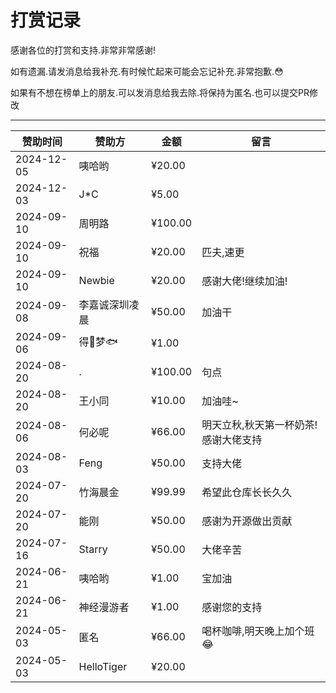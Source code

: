 # 打赏记录

感谢各位的打赏和支持.非常非常感谢!

如有遗漏.请发消息给我补充.有时候忙起来可能会忘记补充.非常抱歉.😳

如果有不想在榜单上的朋友.可以发消息给我去除.将保持为匿名.也可以提交PR修改

---

| 赞助时间       | 赞助方        | 金额      | 留言                  |
|------------|------------|---------|---------------------|
| 2024-12-05 | 咦哈哟        | ¥20.00  |                     |
| 2024-12-03 | J*C        | ¥5.00   |                     |
| 2024-09-10 | 周明路        | ¥100.00 |                     |
| 2024-09-10 | 祝福         | ¥20.00  | 匹夫,速更               |
| 2024-09-10 | Newbie     | ¥20.00  | 感谢大佬!继续加油!          |
| 2024-09-08 | 李嘉诚深圳凌晨    | ¥50.00  | 加油干                 |
| 2024-09-06 | 得🐎梦🐟     | ¥1.00   |                     |
| 2024-08-20 | .          | ¥100.00 | 句点                  |
| 2024-08-20 | 王小同        | ¥10.00  | 加油哇~                |
| 2024-08-06 | 何必呢        | ¥66.00  | 明天立秋,秋天第一杯奶茶!感谢大佬支持 |
| 2024-08-03 | Feng       | ¥50.00  | 支持大佬                |
| 2024-07-20 | 竹海晨金       | ¥99.99  | 希望此仓库长长久久           |
| 2024-07-20 | 能刚         | ¥50.00  | 感谢为开源做出贡献           |
| 2024-07-16 | Starry     | ¥50.00  | 大佬辛苦                |
| 2024-06-21 | 咦哈哟        | ¥1.00   | 宝加油                 |
| 2024-06-21 | 神经漫游者      | ¥1.00   | 感谢您的支持              |
| 2024-05-03 | 匿名         | ¥66.00  | 喝杯咖啡,明天晚上加个班😂      |
| 2024-05-03 | HelloTiger | ¥20.00  |                     |

